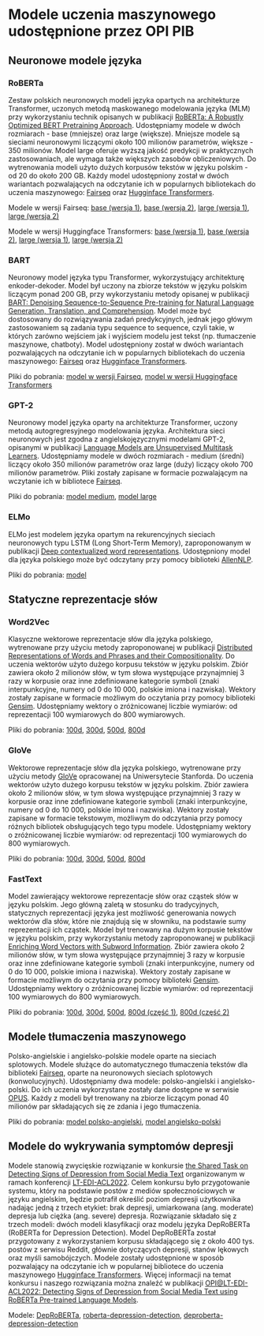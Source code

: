 # Modele uczenia maszynowego udostępnione przez OPI PIB

## Neuronowe modele języka

### RoBERTa
Zestaw polskich neuronowych modeli języka opartych na architekturze Transformer, uczonych metodą maskowanego modelowania języka (MLM) przy wykorzystaniu technik opisanych w publikacji [RoBERTa: A Robustly Optimized BERT Pretraining Approach](https://arxiv.org/abs/1907.11692). Udostępniamy modele w dwóch rozmiarach - base (mniejsze) oraz large (większe). Mniejsze modele są sieciami neuronowymi liczącymi około 100 milionów parametrów, większe - 350 milionów. Model large oferuje wyższą jakość predykcji w praktycznych zastosowaniach, ale wymaga także większych zasobów obliczeniowych. Do wytrenowania modeli użyto dużych korpusów tekstów w języku polskim - od 20 do około 200 GB. Każdy model udostępniony został w dwóch wariantach pozwalających na odczytanie ich w popularnych bibliotekach do uczenia maszynowego: [Fairseq](https://github.com/pytorch/fairseq) oraz [Hugginface Transformers](https://github.com/huggingface/transformers).

Modele w wersji Fairseq: [base (wersja 1)](https://share.opi.org.pl/s/YammFDDFyymxHjA), [base (wersja 2)](https://share.opi.org.pl/s/X78QyWBXmbTmWTr), [large (wersja 1)](https://share.opi.org.pl/s/TBM8q5Bzrqaa5XF), [large (wersja 2)](https://share.opi.org.pl/s/zwK4mofafDtgBx2)

Modele w wersji Huggingface Transformers: [base (wersja 1)](https://share.opi.org.pl/s/j9A9Fmij6smDTe8), [base (wersja 2)](https://share.opi.org.pl/s/JonE4qDDjzsQAtT), [large (wersja 1)](https://share.opi.org.pl/s/RAmxCTKDNY4naWe), [large (wersja 2)](https://share.opi.org.pl/s/FTpq7ceAgdeyR5k)

### BART
Neuronowy model języka typu Transformer, wykorzystujący architekturę enkoder-dekoder. Model był uczony na zbiorze tekstów w języku polskim liczącym ponad 200 GB, przy wykorzystaniu metody opisanej w publikacji [BART: Denoising Sequence-to-Sequence Pre-training for Natural Language Generation, Translation, and Comprehension](https://arxiv.org/abs/1910.13461). Model może być dostosowany do rozwiązywania zadań predykcyjnych, jednak jego główym zastosowaniem są zadania typu sequence to sequence, czyli takie, w których zarówno wejściem jak i wyjściem modelu jest tekst (np. tłumaczenie maszynowe, chatboty). Model udostępniony został w dwóch wariantach pozwalających na odczytanie ich w popularnych bibliotekach do uczenia maszynowego: [Fairseq](https://github.com/pytorch/fairseq) oraz [Hugginface Transformers](https://github.com/huggingface/transformers).

Pliki do pobrania: [model w wersji Fairseq](https://share.opi.org.pl/s/aw6o2g7joKS8m6D), [model w wersji Huggingface Transformers](https://share.opi.org.pl/s/nHPT3Ln7SBRyb5M)

### GPT-2
Neuronowy model języka oparty na architekturze Transformer, uczony metodą autogregresyjnego modelowania języka. Architektura sieci neuronowych jest zgodna z angielskojęzycznymi modelami GPT-2, opisanymi w publikacji [Language Models are Unsupervised Multitask Learners](https://d4mucfpksywv.cloudfront.net/better-language-models/language_models_are_unsupervised_multitask_learners.pdf). Udostępniamy modele w dwóch rozmiarach - medium  (średni) liczący około 350 milionów parametrów oraz large (duży) liczący około 700 milionów parametrów. Pliki zostały zapisane w formacie pozwalającym na wczytanie ich w bibliotece [Fairseq](https://github.com/pytorch/fairseq).

Pliki do pobrania: [model medium](https://share.opi.org.pl/s/9p32SjLsASgepqz), [model large](https://share.opi.org.pl/s/TGXs2CytKnTbjNx)

### ELMo
ELMo jest modelem języka opartym na rekurencyjnych sieciach neuronowych typu LSTM (Long Short-Term Memory), zaproponowanym w publikacji [Deep contextualized word representations](https://arxiv.org/abs/1802.05365). Udostępniony model dla języka polskiego może być odczytany przy pomocy biblioteki [AllenNLP](https://github.com/allenai/allennlp).

Pliki do pobrania: [model](https://share.opi.org.pl/s/KrKRTytyQp7yka9)

## Statyczne reprezentacje słów

### Word2Vec
Klasyczne wektorowe reprezentacje słów dla języka polskiego, wytrenowane przy użyciu metody zaproponowanej w publikacji [Distributed Representations of Words and Phrases
and their Compositionality](https://arxiv.org/abs/1310.4546). Do uczenia wektorów użyto dużego korpusu tekstów w języku polskim. Zbiór zawiera około 2 milionów słów, w tym słowa występujące przynajmniej 3 razy w korpusie oraz inne zdefiniowane kategorie symboli (znaki interpunkcyjne, numery od 0 do 10 000, polskie imiona i nazwiska). Wektory zostały zapisane w formacie możliwym do oczytania przy pomocy biblioteki [Gensim](https://radimrehurek.com/gensim/). Udostępniamy wektory o zróżnicowanej liczbie wymiarów: od reprezentacji 100 wymiarowych do 800 wymiarowych.

Pliki do pobrania: [100d](https://share.opi.org.pl/s/w7eTXQWeAJXX8tP), [300d](https://share.opi.org.pl/s/PnZD2Yck3jQT4ye), [500d](https://share.opi.org.pl/s/NMQXAjbi3yx7gZL), [800d](https://share.opi.org.pl/s/QTz8Jt2gbMmtnkx)


### GloVe
Wektorowe reprezentacje słów dla języka polskiego, wytrenowane przy użyciu metody [GloVe](https://aclanthology.org/D14-1162/) opracowanej na Uniwersytecie Stanforda. Do uczenia wektorów użyto dużego korpusu tekstów w języku polskim. Zbiór zawiera około 2 milionów słów, w tym słowa występujące przynajmniej 3 razy w korpusie oraz inne zdefiniowane kategorie symboli (znaki interpunkcyjne, numery od 0 do 10 000, polskie imiona i nazwiska). Wektory zostały zapisane w formacie tekstowym, możliwym do odczytania przy pomocy różnych bibliotek obsługujących tego typu modele. Udostępniamy wektory o zróżnicowanej liczbie wymiarów: od reprezentacji 100 wymiarowych do 800 wymiarowych.

Pliki do pobrania: [100d](https://share.opi.org.pl/s/qeWtsizPZxJZXCY), [300d](https://share.opi.org.pl/s/kzWtFTTWAnNnmS4), [500d](https://share.opi.org.pl/s/TEernXTfFco2EXt), [800d](https://share.opi.org.pl/s/MQ4LisDdagX5DWL)

### FastText
Model zawierający wektorowe reprezentacje słów oraz cząstek słów w języku polskim. Jego główną zaletą w stosunku do tradycyjnych, statycznych reprezentacji języka jest możliwość generowania nowych wektorów dla słów, które nie znajdują się w słowniku, na podstawie sumy reprezentacji ich cząstek. Model był trenowany na dużym korpusie tekstów w języku polskim, przy wykorzystaniu metody zaproponowanej w publikacji [Enriching Word Vectors with Subword Information](https://arxiv.org/abs/1607.04606). Zbiór zawiera około 2 milionów słów, w tym słowa występujące przynajmniej 3 razy w korpusie oraz inne zdefiniowane kategorie symboli (znaki interpunkcyjne, numery od 0 do 10 000, polskie imiona i nazwiska). Wektory zostały zapisane w formacie możliwym do oczytania przy pomocy biblioteki [Gensim](https://radimrehurek.com/gensim/). Udostępniamy wektory o zróżnicowanej liczbie wymiarów: od reprezentacji 100 wymiarowych do 800 wymiarowych.

Pliki do pobrania: [100d](https://share.opi.org.pl/s/JGwNPApL4NH2Lza), [300d](https://share.opi.org.pl/s/5cGH7xMiJg3FzEW), [500d](https://share.opi.org.pl/s/kgMqjCL7WM3zQ62), [800d (część 1)](https://share.opi.org.pl/s/o2e37A6KsZ4odtd), [800d (część 2)](https://share.opi.org.pl/s/a6926zpKPLy9Bq7)

## Modele tłumaczenia maszynowego

Polsko-angielskie i angielsko-polskie modele oparte na sieciach splotowych.
Modele służące do automatycznego tłumaczenia tekstów dla biblioteki [Fairseq](https://github.com/pytorch/fairseq), oparte na neuronowych sieciach splotowych (konwolucyjnych). Udostępniamy dwa modele: polsko-angielski i angielsko-polski. Do ich uczenia wykorzystane zostały dane dostępne w serwisie [OPUS](http://opus.nlpl.eu/). Każdy z modeli był trenowany na zbiorze liczącym ponad 40 milionów par składających się ze zdania i jego tłumaczenia.

Pliki do pobrania: [model polsko-angielski](https://share.opi.org.pl/s/ztGPz7q7aHk4CfH), [model angielsko-polski](https://share.opi.org.pl/s/GTW5n4KdiyFcaAq)

## Modele do wykrywania symptomów depresji

Modele stanowią zwycięskie rozwiązanie w konkursie [the Shared Task on Detecting Signs of Depression from Social Media Text](https://competitions.codalab.org/competitions/36410) organizowanym w ramach konferencji [LT-EDI-ACL2022](https://sites.google.com/view/lt-edi-2022/home). Celem konkursu było przygotowanie systemu, który na podstawie postów z mediów społecznościowych w języku angielskim, będzie potrafił określić poziom depresji użytkownika nadając jedną z trzech etykiet: brak depresji, umiarkowana (ang. moderate) depresja lub ciężka (ang. severe) depresja. Rozwiązanie składało się z trzech modeli: dwóch modeli klasyfikacji oraz modelu języka DepRoBERTa (RoBERTa for Depression Detection). Model DepRoBERTa został przygotowany z wykorzystaniem korpusu składającego się z około 400 tys. postów z serwisu Reddit, głównie dotyczących depresji, stanów lękowych oraz myśli samobójczych. Modele zostały udostępnione w sposób pozwalający na odczytanie ich w popularnej bibliotece do uczenia maszynowego [Hugginface Transformers](https://github.com/huggingface/transformers). Więcej informacji na temat konkursu i naszego rozwiązania można znaleźć w publikacji [OPI@LT-EDI-ACL2022: Detecting Signs of Depression from Social Media Text using RoBERTa Pre-trained Language Models](https://aclanthology.org/2022.ltedi-1.40/).

Modele: [DepRoBERTa](https://huggingface.co/rafalposwiata/deproberta-large-v1), [roberta-depression-detection](https://huggingface.co/rafalposwiata/roberta-large-depression), [deproberta-depression-detection](https://huggingface.co/rafalposwiata/deproberta-large-depression)
